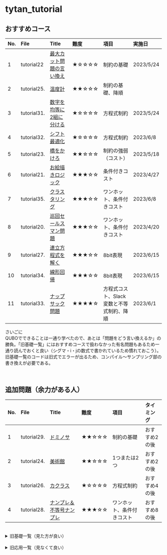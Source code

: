 # tytan_tutorial

## おすすめコース
|No.|File|Title|難度|項目|実施日|
|:--|:--|:--|:--|:--|:--|
|1|tutorial22|<a href="tutorial/tutorial22_最大カット問題の言い換え.ipynb">最大カット問題の言い換え</a>|★☆☆☆☆|制約の基礎|2023/5/24|
|2|tutorial25.|<a href="tutorial/tutorial25_温度計.ipynb">温度計</a>|★★☆☆☆|制約の基礎、降順||
|3|tutorial31.|<a href="tutorial/tutorial31_数字を均等に2組に分ける.ipynb">数字を均等に2組に分ける</a>|★☆☆☆☆|方程式制約|2023/5/24|
|4|tutorial32.|<a href="tutorial/tutorial32_シフト最適化.ipynb">シフト最適化</a>|★☆☆☆☆|方程式制約|2023/6/8|
|5|tutorial23.|<a href="tutorial/tutorial23_橋をかけろ.ipynb">橋をかけろ</a>|★★☆☆☆|制約の強弱（コスト）|2023/5/18|
|6|tutorial21.|<a href="tutorial/tutorial21_お絵かきロジック.ipynb">お絵描きロジック</a>|★★★☆☆|条件付きコスト|2023/4/27|
|7|tutorial35.|<a href="tutorial/tutorial35_クラスタリング.ipynb">クラスタリング</a>|★★★☆☆|ワンホット、条件付きコスト|2023/6/8|
|8|tutorial20.|<a href="tutorial/tutorial20_巡回セールスマン問題.ipynb">巡回セールスマン問題</a>|★★★☆☆|ワンホット、条件付きコスト|2023/4/20|
|9|tutorial27.|<a href="tutorial/tutorial27_連立方程式を解く.ipynb">連立方程式を解く</a>|★★★☆☆|8bit表現|2023/6/15|
|10|tutorial34.|<a href="tutorial/tutorial34_線形回帰.ipynb">線形回帰</a>|★★★☆☆|8bit表現|2023/6/15|
|11|tutorial33.|<a href="tutorial/tutorial33_ナップサック問題.ipynb">ナップサック問題</a>|★★★★☆|方程式コスト、Slack変数と不等式制約、降順|2023/6/1|

さいごに<br>
QUBOでできることは一通り学べたので、あとは「問題をどう言い換えるか」の勝負。「旧基礎一覧」にはおすすめコースで扱わなかった有名問題もあるため一通り読んでおくと良い（シグマ・i・jの数式で書かれているため慣れておこう）。旧基礎一覧のコードは旧式でエラーが出るため、コンパイル～サンプリング部の書き換えが必要である。

<br>

## 追加問題（余力がある人）
|No.|File|Title|難度|項目|タイミング|
|:--|:--|:--|:--|:--|:--|
|1|tutorial29.|<a href="tutorial/tutorial29_ドミノサ.ipynb">ドミノサ</a>|★★☆☆☆|制約の基礎|おすすめ2の後|
|2|tutorial24.|<a href="tutorial/tutorial24_美術館.ipynb">美術館</a>|★★☆☆☆|1つまたは2つ|おすすめ2の後|
|3|tutorial26.|<a href="tutorial/tutorial26_カクラス.ipynb">カクラス</a>|★☆☆☆☆|方程式制約|おすすめ4の後|
|4|tutorial28.|<a href="tutorial/tutorial28_ナンプレ＆不等号ナンプレ.ipynb">ナンプレ＆不等号ナンプレ</a>|★★★☆☆|ワンホット、条件付きコスト|おすすめ8の後|

<br>

<details>
<summary>旧基礎一覧（見た方が良い）</summary><div>

## 旧基礎一覧
|File|Title|実施日|
|:--|:--|:--|
|tutorial00.|<a href="tutorial/tutorial00_networkx.ipynb">ネットワークX</a>|2023/04/11|
|tutorial01.|<a href="tutorial/tutorial01_qubo.ipynb">イジングとQUBO</a>|2023/04/14|
|tutorial02.|<a href="tutorial/tutorial02_maxcut.ipynb">マックスカット問題、自然数分割問題</a>|2023/05/17|
|tutorial03.|<a href="tutorial/tutorial03_bil.ipynb">整数計画問題</a>|2023/05/17|
|tutorial04.|<a href="tutorial/tutorial04_graphcoloring.ipynb">グラフ分割問題、グラフカラーリング問題</a>|2023/05/17|
|tutorial05.|<a href="tutorial/tutorial05_cliques.ipynb">クリーク判定問題、クリークカバー問題</a>||
|tutorial06.|<a href="tutorial/tutorial06_job_sequencing_problem.ipynb">ジョブシークエンス、ナップザック問題</a>||
|tutorial07.|<a href="tutorial/tutorial07_setcover_setpacking.ipynb">セットカバー、セットパッキング</a>||
|tutorial08.|<a href="tutorial/tutorial08_clustering_vertex_cover.ipynb">クラスタリング、頂点被覆問題</a>||
|tutorial09.|<a href="tutorial/tutorial09_trafficflow_optimization.ipynb">交通最適化問題</a>||
|tutorial10.|<a href="tutorial/tutorial10_liner_reg.ipynb">イジング線形回帰</a>||
</div></details>


<br>

<details>
<summary>旧応用一覧（見なくて良い）</summary><div>

## 旧応用一覧
|File|Title|難度|項目|実施日|
|:--|:--|:--|:--|:--|
|tutorial20.|<a href="tutorial/tutorial20_巡回セールスマン問題.ipynb">巡回セールスマン問題</a>|★★★★☆|条件付きコスト|2023/4/20|
|tutorial21.|<a href="tutorial/tutorial21_お絵かきロジック.ipynb">お絵描きロジック</a>|★★★☆☆||2023/4/27|
|tutorial22.|<a href="tutorial/tutorial22_最大カット問題の言い換え.ipynb">最大カット問題の言い換え</a>|★☆☆☆☆|制約の基礎|2023/5/24|
|tutorial23.|<a href="tutorial/tutorial23_橋をかけろ.ipynb">橋をかけろ</a>|★★★☆☆||2023/5/18|
|tutorial24.|<a href="tutorial/tutorial24_美術館.ipynb">美術館</a>|★★☆☆☆|||
|tutorial25.|<a href="tutorial/tutorial25_温度計.ipynb">温度計</a>|★★☆☆☆|降順||
|tutorial26.|<a href="tutorial/tutorial26_カクラス.ipynb">カクラス</a>|★★★☆☆|||
|tutorial27.|<a href="tutorial/tutorial27_連立方程式を解く.ipynb">連立方程式を解く</a>|★★★★☆|8bit表現||
|tutorial28.|<a href="tutorial/tutorial28_ナンプレ＆不等号ナンプレ.ipynb">ナンプレ＆不等号ナンプレ</a>|★★★★☆|ワンホット||
|tutorial29.|<a href="tutorial/tutorial29_ドミノサ.ipynb">ドミノサ</a>|★★☆☆☆|||
|tutorial30.|<a href="tutorial/tutorial30_犯人は誰だ？.ipynb">犯人は誰だ？</a>|★★☆☆☆|||
|tutorial31.|<a href="tutorial/tutorial31_数字を均等に2組に分ける.ipynb">数字を均等に2組に分ける</a>|★★★☆☆|方程式制約|2023/5/24|
|tutorial32.|<a href="tutorial/tutorial32_シフト最適化.ipynb">シフト最適化</a>|★☆☆☆☆|方程式制約||
|tutorial33.|<a href="tutorial/tutorial33_ナップサック問題.ipynb">ナップサック問題</a>|★★★★★|コスト、Slack変数と不等式制約|2023/6/1|
|tutorial34.|<a href="tutorial/tutorial34_線形回帰.ipynb">線形回帰</a>|★★★★☆|8bit表現||
|tutorial35.|<a href="tutorial/tutorial35_クラスタリング.ipynb">クラスタリング</a>|★★★★☆|ワンホット、コスト||
</div></details>




